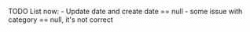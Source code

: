 

TODO List now:
    - Update date and create date == null
    - some issue with category == null, it's not correct 
